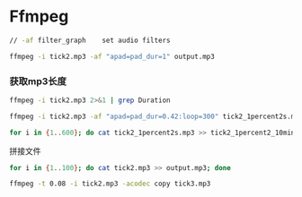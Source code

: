 # Ffmpeg

```bash
// -af filter_graph    set audio filters

ffmpeg -i tick2.mp3 -af "apad=pad_dur=1" output.mp3
```

### 获取mp3长度

```bash
ffmpeg -i tick2.mp3 2>&1 | grep Duration

ffmpeg -i tick2.mp3 -af "apad=pad_dur=0.42:loop=300" tick2_1percent2s.mp3;

for i in {1..600}; do cat tick2_1percent2s.mp3 >> tick2_1percent2_10min.mp3; done
```

拼接文件

```bash
for i in {1..100}; do cat tick2.mp3 >> output.mp3; done
```

```bash
ffmpeg -t 0.08 -i tick2.mp3 -acodec copy tick3.mp3
```